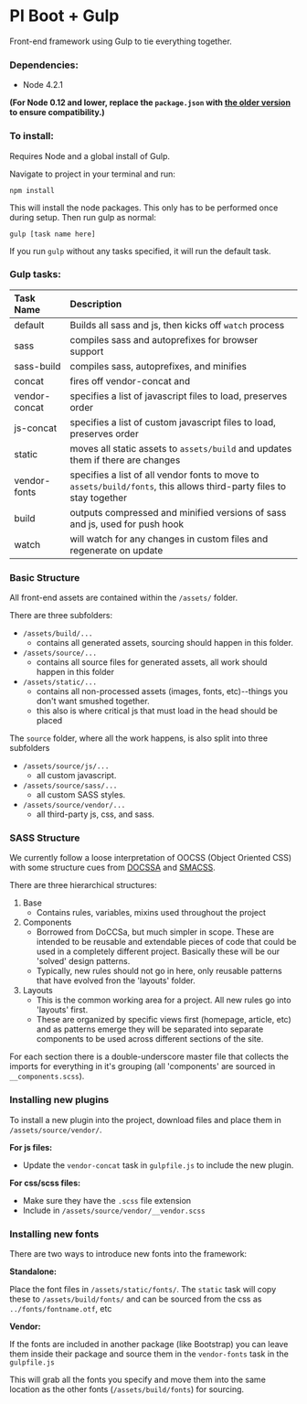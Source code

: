 # PI Boot + Gulp

Front-end framework using Gulp to tie everything together.

### Dependencies:

- Node 4.2.1

**(For Node 0.12 and lower, replace the `package.json` with [the older
version](https://gist.github.com/nathanlong/1bcd85a4511c25d49f15) to ensure
compatibility.)**

### To install:

Requires Node and a global install of Gulp.

Navigate to project in your terminal and run:

    npm install

This will install the node packages. This only has to be performed once during
setup. Then run gulp as normal:

    gulp [task name here]

If you run `gulp` without any tasks specified, it will run the default task.


### Gulp tasks:

|Task Name|Description|
|:--------|:----------|
| default | Builds all sass and js, then kicks off `watch` process |
| sass | compiles sass and autoprefixes for browser support |
| sass-build | compiles sass, autoprefixes, and minifies |
| concat | fires off vendor-concat and  |
| vendor-concat | specifies a list of javascript files to load, preserves order |
| js-concat | specifies a list of custom javascript files to load, preserves order |
| static | moves all static assets to `assets/build` and updates them if there are changes |
| vendor-fonts | specifies a list of all vendor fonts to move to `assets/build/fonts`, this allows third-party files to stay together |
| build | outputs compressed and minified versions of sass and js, used for push hook |
| watch | will watch for any changes in custom files and regenerate on update |


### Basic Structure

All front-end assets are contained within the `/assets/` folder.

There are three subfolders:

- `/assets/build/...` 
	- contains all generated assets, sourcing should happen in this folder.
- `/assets/source/...` 
	- contains all source files for generated assets, all work should happen in
		this folder
- `/assets/static/...`
	- contains all non-processed assets (images, fonts, etc)--things you don't
		want smushed together.
	- this also is where critical js that must load in the head should be placed

The `source` folder, where all the work happens, is also split into three subfolders

- `/assets/source/js/...` 
	- all custom javascript.
- `/assets/source/sass/...` 
	- all custom SASS styles.
- `/assets/source/vendor/...` 
	- all third-party js, css, and sass.


### SASS Structure

We currently follow a loose interpretation of OOCSS (Object Oriented CSS) with
some structure cues from [DOCSSA](http://docssa.info/) and
[SMACSS](https://smacss.com/).

There are three hierarchical structures:

1. Base
	- Contains rules, variables, mixins used throughout the project
2. Components
	- Borrowed from DoCCSa, but much simpler in scope. These are intended to be
		reusable and extendable pieces of code that could be used in a completely
		different project. Basically these will be our 'solved' design patterns.
	- Typically, new rules should not go in here, only reusable patterns that have
		evolved fron the 'layouts' folder.
3. Layouts
	- This is the common working area for a project. All new rules go into
		'layouts' first.
	- These are organized by specific views first (homepage, article, etc) and as
		patterns emerge they will be separated into separate components to be used
		across different sections of the site.

For each section there is a double-underscore master file that collects the
imports for everything in it's grouping (all 'components' are sourced in
`__components.scss`).


### Installing new plugins

To install a new plugin into the project, download files and place them in
`/assets/source/vendor/`.

**For js files:**

- Update the `vendor-concat` task in `gulpfile.js` to include the new plugin.

**For css/scss files:**

- Make sure they have the `.scss` file extension 
- Include in `/assets/source/vendor/__vendor.scss`

### Installing new fonts

There are two ways to introduce new fonts into the framework:

**Standalone:**

Place the font files in `/assets/static/fonts/`. The `static` task will copy
these to `/assets/build/fonts/` and can be sourced from the css as
`../fonts/fontname.otf`, etc

**Vendor:**

If the fonts are included in another package (like Bootstrap) you can leave them
inside their package and source them in the `vendor-fonts` task in the
`gulpfile.js`

This will grab all the fonts you specify and move them into the same location as
the other fonts (`/assets/build/fonts`) for sourcing.

